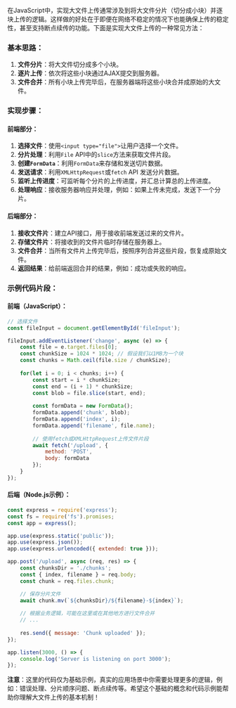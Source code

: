 在JavaScript中，实现大文件上传通常涉及到将大文件分片（切分成小块）并逐块上传的逻辑。这样做的好处在于即便在网络不稳定的情况下也能确保上传的稳定性，甚至支持断点续传的功能。下面是实现大文件上传的一种常见方法：

### 基本思路：
1. **文件分片**：将大文件切分成多个小块。
2. **逐片上传**：依次将这些小块通过AJAX提交到服务器。
3. **文件合并**：所有小块上传完毕后，在服务器端将这些小块合并成原始的大文件。

### 实现步骤：
#### 前端部分：
1. **选择文件**：使用`<input type="file">`让用户选择一个文件。
2. **分片处理**：利用`File` API中的`slice`方法来获取文件片段。
3. **创建`FormData`**：利用`FormData`来存储和发送切片数据。
4. **发送请求**：利用`XMLHttpRequest`或`fetch` API 发送分片数据。
5. **监听上传进度**：可监听每个分片的上传进度，并汇总计算总的上传进度。
6. **处理响应**：接收服务器响应并处理，例如：如果上传未完成，发送下一个分片。

#### 后端部分：
1. **接收文件片**：建立API接口，用于接收前端发送过来的文件片。
2. **存储文件片**：将接收到的文件片临时存储在服务器上。
3. **文件合并**：当所有文件片上传完毕后，按照序列合并这些片段，恢复成原始文件。
4. **返回结果**：给前端返回合并的结果，例如：成功或失败的响应。

### 示例代码片段：
#### 前端（JavaScript）：
```javascript
// 选择文件
const fileInput = document.getElementById('fileInput');

fileInput.addEventListener('change', async (e) => {
    const file = e.target.files[0];
    const chunkSize = 1024 * 1024; // 假设我们以1MB为一个块
    const chunks = Math.ceil(file.size / chunkSize);
    
    for(let i = 0; i < chunks; i++) {
        const start = i * chunkSize;
        const end = (i + 1) * chunkSize;
        const blob = file.slice(start, end);
        
        const formData = new FormData();
        formData.append('chunk', blob);
        formData.append('index', i);
        formData.append('filename', file.name);
        
        // 使用fetch或XMLHttpRequest上传文件片段
        await fetch('/upload', {
            method: 'POST',
            body: formData
        });
    }
});
```

#### 后端（Node.js示例）：
```javascript
const express = require('express');
const fs = require('fs').promises;
const app = express();

app.use(express.static('public'));
app.use(express.json());
app.use(express.urlencoded({ extended: true }));

app.post('/upload', async (req, res) => {
    const chunksDir = './chunks';
    const { index, filename } = req.body;
    const chunk = req.files.chunk;

    // 保存分片文件
    await chunk.mv(`${chunksDir}/${filename}-${index}`);
    
    // 根据业务逻辑，可能在这里或在其他地方进行文件合并
    // ...
    
    res.send({ message: 'Chunk uploaded' });
});

app.listen(3000, () => {
    console.log('Server is listening on port 3000');
});
```

**注意**：这里的代码仅为基础示例，真实的应用场景中你需要处理更多的逻辑，例如：错误处理、分片顺序问题、断点续传等。希望这个基础的概念和代码示例能帮助你理解大文件上传的基本机制！